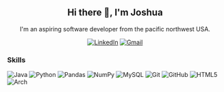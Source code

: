 <div align="center">

## Hi there 👋,   I'm Joshua

I'm an aspiring software developer from the pacific northwest USA. 

[![LinkedIn](https://img.shields.io/badge/LinkedIn-0077B5?style=for-the-badge&logo=linkedin&logoColor=white)](https://www.linkedin.com/in/joshliddell)
[![Gmail](https://img.shields.io/badge/Gmail-D14836?style=for-the-badge&logo=gmail&logoColor=white)](https://www.linkedin.com/in/joshliddell)




</div>

### Skills
![Java](https://img.shields.io/badge/-Java-007396?style=flat&logo=java&logoColor=white)
![Python](https://img.shields.io/badge/Python-FFD43B?style=for-the-badge&logo=python&logoColor=blue)
![Pandas](https://img.shields.io/badge/Pandas-2C2D72?style=for-the-badge&logo=pandas&logoColor=white)
![NumPy](https://img.shields.io/badge/Numpy-777BB4?style=for-the-badge&logo=numpy&logoColor=white)
![MySQL](https://img.shields.io/badge/MySQL-005C84?style=for-the-badge&logo=mysql&logoColor=white)
![Git](https://img.shields.io/badge/GIT-E44C30?style=for-the-badge&logo=git&logoColor=white)
![GitHub](https://img.shields.io/badge/GitHub-100000?style=for-the-badge&logo=github&logoColor=white)
![HTML5](https://img.shields.io/badge/HTML5-E34F26?style=for-the-badge&logo=html5&logoColor=white)
![Arch](https://img.shields.io/badge/Arch_Linux-1793D1?style=for-the-badge&logo=arch-linux&logoColor=white)





<!--
**Josh-Liddell/Josh-Liddell** is a ✨ _special_ ✨ repository because its `README.md` (this file) appears on your GitHub profile.

Here are some ideas to get you started:

https://github.com/alexandresanlim/Badges4-README.md-Profile?tab=readme-ov-file#-database-

- 🔭 I’m currently working on ...
- 🌱 I’m currently learning ...
- 👯 I’m looking to collaborate on ...
- 🤔 I’m looking for help with ...
- 💬 Ask me about ...
- 📫 How to reach me: ...
- 😄 Pronouns: ...
- ⚡ Fun fact: ...
-->
